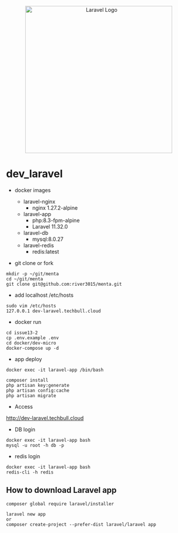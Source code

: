 <p align="center"><a href="https://laravel.com" target="_blank"><img src="https://raw.githubusercontent.com/laravel/art/master/logo-lockup/5%20SVG/2%20CMYK/1%20Full%20Color/laravel-logolockup-cmyk-red.svg" width="400" alt="Laravel Logo"></a></p>

# dev_laravel

- docker images
  - laravel-nginx
    - nginx 1.27.2-alpine
  - laravel-app
    - php:8.3-fpm-alpine
    - Laravel 11.32.0
  - laravel-db
    - mysql:8.0.27
  - laravel-redis
    - redis:latest

- git clone or fork

```
mkdir -p ~/git/menta
cd ~/git/menta
git clone git@github.com:river3015/menta.git
```

- add localhost /etc/hosts

```
sudo vim /etc/hosts
127.0.0.1 dev-laravel.techbull.cloud
```

- docker run

```
cd issue13-2
cp .env.example .env
cd docker/dev-micro
docker-compose up -d
```

- app deploy

```
docker exec -it laravel-app /bin/bash

composer install
php artisan key:generate
php artisan config:cache
php artisan migrate
```

- Access

http://dev-laravel.techbull.cloud

- DB login

```
docker exec -it laravel-app bash
mysql -u root -h db -p
```

- redis login

```
docker exec -it laravel-app bash
redis-cli -h redis
```

## How to download Laravel app

```
composer global require laravel/installer

laravel new app
or
composer create-project --prefer-dist laravel/laravel app
```
